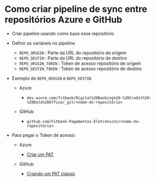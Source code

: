 # Como criar pipeline de sync entre repositórios Azure e GitHub

- Criar pipeline usando como base esse repositório

- Definir as variáveis no pipeline

    - `REPO_ORIGIN` : Parte da URL do repositório de origem
    - `REPO_DESTIN` : Parte da URL do repositório de destino
    - `REPO_ORIGIN_TOKEN` : Token de acesso repositório de origem
    - `REPO_DESTIN_TOKEN` : Token de acesso repositório de destino

- Exemplo de `REPO_ORIGIN` e `REPO_DESTIN`
    - Azure
        - `dev.azure.com/fitbank/Digital%20Banking%20-%20Credit%20-%20Data%20Office/_git/<nome-do-repositório>`
        
    - GitHub
        - `github.com/Fitbank-Pagamentos-Eletronicos/<nome-do-repositório>`

- Para pegar o Token de acesso:
    - Azure
        - [Criar um PAT](https://learn.microsoft.com/pt-br/azure/devops/organizations/accounts/use-personal-access-tokens-to-authenticate?view=azure-devops&tabs=Windows#create-a-pat)

    - GitHub
        - [Criando um PAT classic](https://docs.github.com/en/authentication/keeping-your-account-and-data-secure/managing-your-personal-access-tokens#creating-a-personal-access-token-classic)

